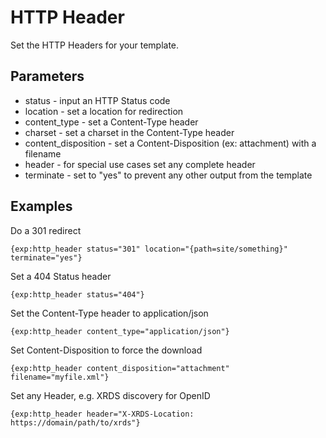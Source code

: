 # HTTP Header #

Set the HTTP Headers for your template.

## Parameters

* status - input an HTTP Status code
* location - set a location for redirection
* content_type - set a Content-Type header
* charset - set a charset in the Content-Type header
* content_disposition - set a Content-Disposition (ex: attachment) with a filename
* header - for special use cases set any complete header
* terminate - set to "yes" to prevent any other output from the template

## Examples

Do a 301 redirect

    {exp:http_header status="301" location="{path=site/something}" terminate="yes"}

Set a 404 Status header

    {exp:http_header status="404"}

Set the Content-Type header to application/json

    {exp:http_header content_type="application/json"}

Set Content-Disposition to force the download

    {exp:http_header content_disposition="attachment" filename="myfile.xml"}

Set any Header, e.g. XRDS discovery for OpenID

    {exp:http_header header="X-XRDS-Location: https://domain/path/to/xrds"}